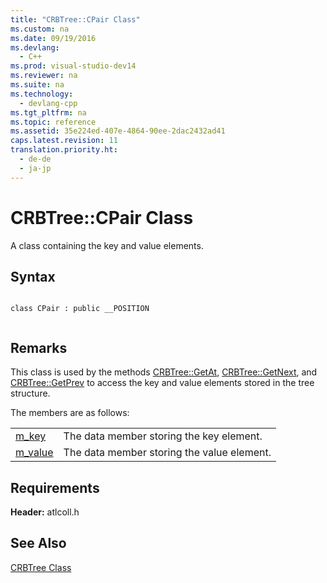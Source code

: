 ```yaml
---
title: "CRBTree::CPair Class"
ms.custom: na
ms.date: 09/19/2016
ms.devlang: 
  - C++
ms.prod: visual-studio-dev14
ms.reviewer: na
ms.suite: na
ms.technology: 
  - devlang-cpp
ms.tgt_pltfrm: na
ms.topic: reference
ms.assetid: 35e224ed-407e-4864-90ee-2dac2432ad41
caps.latest.revision: 11
translation.priority.ht: 
  - de-de
  - ja-jp
---
```

# CRBTree::CPair Class
A class containing the key and value elements.  
  
## Syntax  
  
```  
  
class CPair : public __POSITION  
  
```  
  
## Remarks  
 This class is used by the methods [CRBTree::GetAt](../vs140/CRBTree--GetAt.md), [CRBTree::GetNext](../vs140/CRBTree--GetNext.md), and [CRBTree::GetPrev](../vs140/CRBTree--GetPrev.md) to access the key and value elements stored in the tree structure.  
  
 The members are as follows:  
  
|||  
|-|-|  
|[m_key](../vs140/CAtlMap--CPair--m_key.md)|The data member storing the key element.|  
|[m_value](../vs140/CAtlMap--CPair--m_value.md)|The data member storing the value element.|  
  
## Requirements  
 **Header:** atlcoll.h  
  
## See Also  
 [CRBTree Class](../vs140/CRBTree-Class.md)